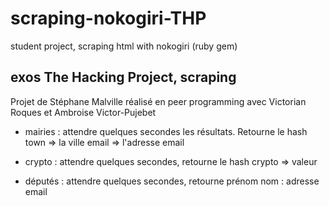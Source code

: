 # scraping-nokogiri-THP

student project, scraping html with nokogiri (ruby gem)

## exos The Hacking Project, scraping

Projet de Stéphane Malville réalisé en peer programming avec Victorian Roques et Ambroise Victor-Pujebet

- mairies : attendre quelques secondes les résultats. Retourne le hash
    town => la ville
    email => l'adresse email

- crypto : attendre quelques secondes, retourne le hash
      crypto => valeur

- députés : attendre quelques secondes, retourne
      prénom nom : adresse email
